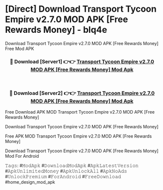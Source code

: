 # [Direct] Download Transport Tycoon Empire v2.7.0 MOD APK [Free Rewards Money] - blq4e
Download Transport Tycoon Empire v2.7.0 MOD APK [Free Rewards Money] Free Mod APK

<div align="center">
<h3>🔴 Download [Server1] 👉👉 <a href="https://apk-comot.site?title=Transport_Tycoon_Empire_v2.7.0_MOD_APK_[Free_Rewards_Money]">Transport Tycoon Empire v2.7.0 MOD APK [Free Rewards Money] Mod Apk</a></h3><br>

<h3>🔴 Download [Server2] 👉👉 <a href="https://apk-comot.site?title=Transport_Tycoon_Empire_v2.7.0_MOD_APK_[Free_Rewards_Money]">Transport Tycoon Empire v2.7.0 MOD APK [Free Rewards Money] Mod Apk</a></h3>
</div>


Free Download APK MOD Transport Tycoon Empire v2.7.0 MOD APK [Free Rewards Money]

Download Transport Tycoon Empire v2.7.0 MOD APK [Free Rewards Money] 

Free APK MOD Transport Tycoon Empire v2.7.0 MOD APK [Free Rewards Money] 

Download Transport Tycoon Empire v2.7.0 MOD APK [Free Rewards Money] Mod For Android

𝚃𝚊𝚐𝚜: #𝙼𝚘𝚍𝙰𝚙𝚔 #𝙳𝚘𝚠𝚗𝚕𝚘𝚊𝚍𝙼𝚘𝚍𝙰𝚙𝚔 #𝙰𝚙𝚔𝙻𝚊𝚝𝚎𝚜𝚝𝚅𝚎𝚛𝚜𝚒𝚘𝚗 #𝙰𝚙𝚔𝚄𝚗𝚕𝚒𝚖𝚒𝚝𝚎𝚍𝙼𝚘𝚗𝚎𝚢 #𝙰𝚙𝚔𝚄𝚗𝚕𝚘𝚌𝚔𝙰𝚕𝚕 #𝙰𝚙𝚔𝙽𝚘𝙰𝚍𝚜 #𝚄𝚗𝚕𝚘𝚌𝚔𝙿𝚛𝚎𝚖𝚒𝚞𝚖 #𝙵𝚘𝚛𝙰𝚗𝚍𝚛𝚘𝚒𝚍 #𝙵𝚛𝚎𝚎𝙳𝚘𝚠𝚗𝚕𝚘𝚊𝚍 #home_design_mod_apk